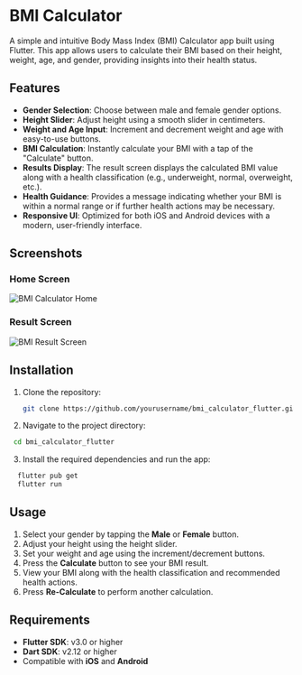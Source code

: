 # BMI Calculator

A simple and intuitive Body Mass Index (BMI) Calculator app built using Flutter. This app allows users to calculate their BMI based on their height, weight, age, and gender, providing insights into their health status.

## Features

- **Gender Selection**: Choose between male and female gender options.
- **Height Slider**: Adjust height using a smooth slider in centimeters.
- **Weight and Age Input**: Increment and decrement weight and age with easy-to-use buttons.
- **BMI Calculation**: Instantly calculate your BMI with a tap of the "Calculate" button.
- **Results Display**: The result screen displays the calculated BMI value along with a health classification (e.g., underweight, normal, overweight, etc.).
- **Health Guidance**: Provides a message indicating whether your BMI is within a normal range or if further health actions may be necessary.
- **Responsive UI**: Optimized for both iOS and Android devices with a modern, user-friendly interface.

## Screenshots

### Home Screen
![BMI Calculator Home](./mnt/data/Screenshot%202024-08-30%20at%203.38.57%20PM.png)

### Result Screen
![BMI Result Screen](./mnt/data/Screenshot%202024-08-30%20at%203.39.18%20PM.png)

## Installation

1. Clone the repository:

   ```bash
   git clone https://github.com/yourusername/bmi_calculator_flutter.git```
   
2. Navigate to the project directory:
  ```bash
   cd bmi_calculator_flutter
  ```
3. Install the required dependencies and run the app:
  ```bash
    flutter pub get
    flutter run
  ```

## Usage

1. Select your gender by tapping the **Male** or **Female** button.
2. Adjust your height using the height slider.
3. Set your weight and age using the increment/decrement buttons.
4. Press the **Calculate** button to see your BMI result.
5. View your BMI along with the health classification and recommended health actions.
6. Press **Re-Calculate** to perform another calculation.

## Requirements

- **Flutter SDK**: v3.0 or higher
- **Dart SDK**: v2.12 or higher
- Compatible with **iOS** and **Android**

